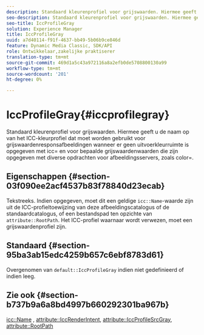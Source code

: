 ```yaml
---
description: Standaard kleurenprofiel voor grijswaarden. Hiermee geeft u de naam op van het ICC-kleurprofiel dat moet worden gebruikt voor grijswaardenresponsafbeeldingen wanneer er geen uitvoerkleurruimte is opgegeven met icc= en voor bepaalde grijswaardenwaarden die zijn opgegeven met diverse opdrachten voor afbeeldingsservers, zoals color=.
seo-description: Standaard kleurenprofiel voor grijswaarden. Hiermee geeft u de naam op van het ICC-kleurprofiel dat moet worden gebruikt voor grijswaardenresponsafbeeldingen wanneer er geen uitvoerkleurruimte is opgegeven met icc= en voor bepaalde grijswaardenwaarden die zijn opgegeven met diverse opdrachten voor afbeeldingsservers, zoals color=.
seo-title: IccProfileGray
solution: Experience Manager
title: IccProfileGray
uuid: a7d40114-f91f-4637-bb49-5b06b9ce846d
feature: Dynamic Media Classic, SDK/API
role: Ontwikkelaar,zakelijke praktiserer
translation-type: tm+mt
source-git-commit: 469d1a5c43a972116a8a2efb0de5708800130a99
workflow-type: tm+mt
source-wordcount: '201'
ht-degree: 0%

---
```



# IccProfileGray{#iccprofilegray}

Standaard kleurenprofiel voor grijswaarden. Hiermee geeft u de naam op van het ICC-kleurprofiel dat moet worden gebruikt voor grijswaardenresponsafbeeldingen wanneer er geen uitvoerkleurruimte is opgegeven met icc= en voor bepaalde grijswaardenwaarden die zijn opgegeven met diverse opdrachten voor afbeeldingsservers, zoals color=.

## Eigenschappen {#section-03f090ee2acf4537b83f78840d23ecab}

Tekstreeks. Indien opgegeven, moet dit een geldige `icc::Name`-waarde zijn uit de ICC-profieltoewijzing van deze afbeeldingscatalogus of de standaardcatalogus, of een bestandspad ten opzichte van `attribute::RootPath`. Het ICC-profiel waarnaar wordt verwezen, moet een grijswaardenprofiel zijn.

## Standaard {#section-95ba3ab15edc4259b657c6ebf8783d61}

Overgenomen van `default::IccProfileGray` indien niet gedefinieerd of indien leeg.

## Zie ook {#section-b737b9a6a8bd4997b660292301ba967b}

[icc::Name](../../../../../is-api/image-catalog/image-serving-api-ref/c-image-catalog-reference/c-icc-profile-map-reference/r-name-icc.md#reference-9e7d3c8e35434981a3dfac66b8946cbe) ,  [attribute::IccRenderIntent](../../../../../is-api/image-catalog/image-serving-api-ref/c-image-catalog-reference/c-attributes-reference/r-iccrenderintent.md#reference-012f207f28bd4406a5368d23ed95a51f),  [attribute::IccProfileSrcGray](../../../../../is-api/image-catalog/image-serving-api-ref/c-image-catalog-reference/c-attributes-reference/r-iccprofilesrcgray.md#reference-a717831da24d43f680d01393660f12f9),  [attribute::RootPath](../../../../../is-api/image-catalog/image-serving-api-ref/c-image-catalog-reference/c-attributes-reference/r-rootpath.md#reference-17d57e5967be403b8408fa7214017494)
